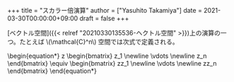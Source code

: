 +++
title = "スカラー倍演算"
author = ["Yasuhito Takamiya"]
date = 2021-03-30T00:00:00+09:00
draft = false
+++

[ベクトル空間]({{< relref "20210330135536-ヘクトル空間" >}})上の演算の一つ。たとえば \\(\mathcal{C}^n\\) 空間では次式で定義される。

\begin{equation\*}
  z
  \begin{bmatrix}
    z\_1 \newline
    \vdots \newline
    z\_n
  \end{bmatrix}
  \equiv
  \begin{bmatrix}
    zz\_1 \newline
    \vdots \newline
    zz\_n
  \end{bmatrix}
\end{equation\*}
